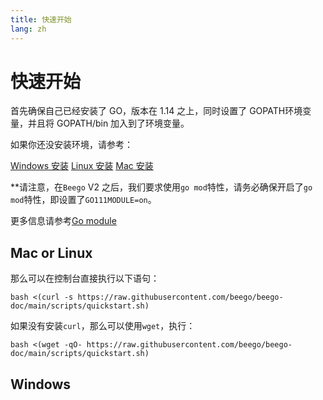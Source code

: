 ```yaml
---
title: 快速开始
lang: zh
---
```

# 快速开始

首先确保自己已经安装了 GO，版本在 1.14 之上，同时设置了 GOPATH环境变量，并且将 GOPATH/bin 加入到了环境变量。

如果你还没安装环境，请参考：

[Windows 安装](install_go_windows.md)
[Linux 安装](install_go_linux.md)
[Mac 安装](install_go_mac.md)

**请注意，在`Beego` V2 之后，我们要求使用`go mod`特性，请务必确保开启了`go mod`特性，即设置了`GO111MODULE=on`。

更多信息请参考[Go module](go_mod.md)

## Mac or Linux

那么可以在控制台直接执行以下语句：

```shell
bash <(curl -s https://raw.githubusercontent.com/beego/beego-doc/main/scripts/quickstart.sh)
```
如果没有安装`curl`，那么可以使用`wget`，执行：

```shell
bash <(wget -qO- https://raw.githubusercontent.com/beego/beego-doc/main/scripts/quickstart.sh)
```

## Windows


